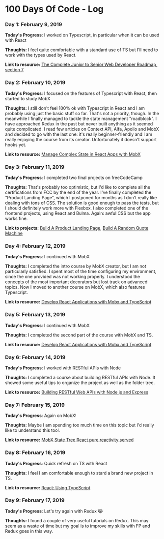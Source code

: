 # 100 Days Of Code - Log

### Day 1: February 9, 2019 

**Today's Progress**: I worked on Typescript, in particular when it can be used with React

**Thoughts:** I feel quite comfortable with a standard use of TS but I'll need to work with the types used by React.

**Link to resource:** [The Complete Junior to Senior Web Developer Roadmap, section 7](https://www.udemy.com/the-complete-junior-to-senior-web-developer-roadmap/)

### Day 2: February 10, 2019 

**Today's Progress**: I focused on the features of Typescript with React, then started to study MobX

**Thoughts:** I still don't feel 100% ok with Typescript in React and I am probably using just the basic stuff so far. That's not a priority, though. In the meanwhile I finally managed to tackle the state management "roadblock". I have approached Redux in the past but never built anything as it seemed quite complicated. I read few articles on Context API, Alfa, Apollo and MobX and decided to go with the last one: it's really beginner-friendly and I am really enjoying the course from its creator. Unfortunately it doesn't support hooks yet.

**Link to resource:** [Manage Complex State in React Apps with MobX](https://egghead.io/courses/manage-complex-state-in-react-apps-with-mobx)

### Day 3: February 11, 2019 

**Today's Progress**: I completed two final projects on freeCodeCamp

**Thoughts:** That's probably too optimistic, but I'd like to complete all the certifications from FCC by the end of the year. I've finally completed the "Product Landing Page", which I postponed for months as I don't really like dealing with tons of CSS. The solution is good enough to pass the tests, but I should definitely work more with Flexbox. I also completed one of the frontend projects, using React and Bulma. Again: awful CSS but the app works fine.

**Link to projects:** 
[Build A Product Landing Page](https://codepen.io/kuro1988/full/JvmWda), [Build A Random Quote Machine](https://codepen.io/kuro1988/full/zeWjQV)

### Day 4: February 12, 2019 

**Today's Progress**: I continued with MobX

**Thoughts:** I completed the intro course by MobX creator, but I am not particularly satisfied. I spent most of the time configuring my environment, since the one provided was not working properly. I understood the concepts of the most important decorators but lost track on advanced topics. Now I moved to another course on MobX, which also features Typescript. 

**Link to resource:** [Develop React Applications with Mobx and TypeScript](https://egghead.io/courses/develop-react-applications-with-mobx-and-typescriptx)

### Day 5: February 13, 2019 

**Today's Progress**: I continued with MobX

**Thoughts:** I completed the second part of the course with MobX and TS.

**Link to resource:** [Develop React Applications with Mobx and TypeScript](https://egghead.io/courses/develop-react-applications-with-mobx-and-typescriptx)

### Day 6: February 14, 2019 

**Today's Progress**: I worked with RESTful APIs with Node

**Thoughts:** I completed a course about building RESTful APIs with Node. It showed some useful tips to organize the project as well as the folder tree.

**Link to resource:** [Building RESTful Web APIs with Node.js and Express](https://www.linkedin.com/learning/building-restful-web-apis-with-node-js-and-express)

### Day 7: February 15, 2019 

**Today's Progress**: Again on MobX!

**Thoughts:** Maybe I am spending too much time on this topic but I'd really like to understand this tool.

**Link to resource:** [MobX State Tree React pure reactivity served](https://www.youtube.com/watch?v=HS9revHrNRI&t=&fbclid=IwAR3WFm0MBhvWC2YkXaLgJRpiDhQKfNBLUBJv9pMBZxkn9o9sc79y9zzxJAU)

### Day 8: February 16, 2019 

**Today's Progress**: Quick refresh on TS with React

**Thoughts:** I feel I am comfortable enough to stard a brand new project in TS.

**Link to resource:** [React: Using TypeScript](https://www.linkedin.com/learning/react-using-typescript)

### Day 9: February 17, 2019 

**Today's Progress**: Let's try again with Redux 😹

**Thoughts:** I found a couple of very useful tutorials on Redux. This may seem as a waste of time but my goal is to improve my skills with FP and Redux goes in this way.

